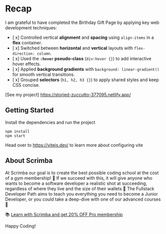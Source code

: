 # Recap

I am grateful to have completed the Birthday Gift Page by applying key web development techniques:

- [ x] Controlled vertical **alignment** and **spacing** using `align-items` in a **flex** container.  
- [ x] Switched between **horizontal** and **vertical** layouts with `flex-direction: column`.  
- [ x] Used the **`:hover` pseudo-class** (`div:hover {}`) to add interactive hover effects.  
- [ x] Applied **background gradients** with `background: linear-gradient()` for smooth vertical transitions.  
- [ x] Grouped **selectors** (`h1, h2, h3 {}`) to apply shared styles and keep CSS concise.

[See my project] https://storied-zuccutto-377095.netlify.app/

## Getting Started
Install the dependencies and run the project
```
npm install
npm start
```

Head over to https://vitejs.dev/ to learn more about configuring vite
## About Scrimba

At Scrimba our goal is to create the best possible coding school at the cost of a gym membership! 💜
If we succeed with this, it will give anyone who wants to become a software developer a realistic shot at succeeding, regardless of where they live and the size of their wallets 🎉
The Fullstack Developer Path aims to teach you everything you need to become a Junior Developer, or you could take a deep-dive with one of our advanced courses 🚀

📚 [Learn with Scrimba and get 20% OFF Pro membership](https://scrimba.com/?via=u017m04)

Happy Coding!
